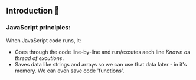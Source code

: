 ## Introduction :tulip:

### JavaScript principles:
When JavaScript code runs, it: <br/>
- Goes through the code line-by-line and run/excutes aech line *Known as thread of excutions*.
- Saves data like strings and arrays so we can use that data later - in it's memory. We can even save code 'functions'.
  
